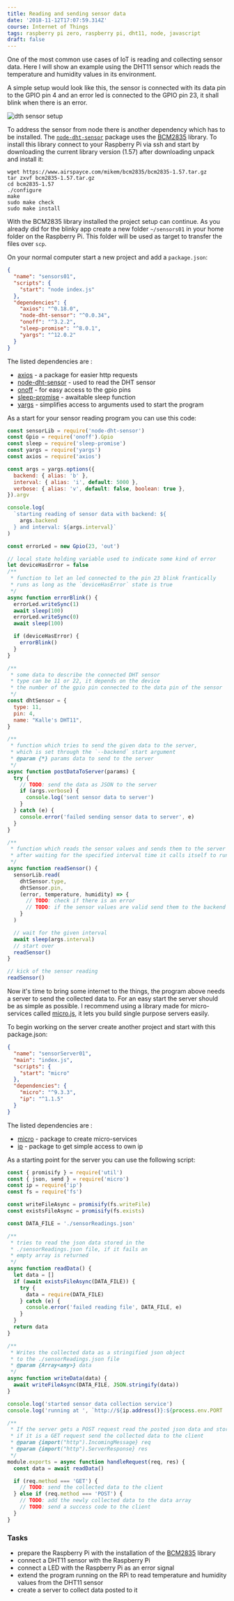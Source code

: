 ```yaml
---
title: Reading and sending sensor data
date: '2018-11-12T17:07:59.314Z'
course: Internet of Things
tags: raspberry pi zero, raspberry pi, dht11, node, javascript
draft: false
---
```


One of the most common use cases of IoT is reading and collecting sensor data.
Here I will show an example using the DHT11 sensor which reads the temperature
and humidity values in its environment.

A simple setup would look like this, the sensor is connected with its data pin
to the GPIO pin 4 and an error led is connected to the GPIO pin 23, it shall
blink when there is an error.

![dth sensor setup](./dth11-setup.jpg)

To address the sensor from node there is another dependency which has to be
installed. The [`node-dht-sensor`](https://github.com/momenso/node-dht-sensor)
package uses the [BCM2835](https://www.airspayce.com/mikem/bcm2835/) library. To
install this library connect to your Raspberry Pi via ssh and start by
downloading the current library version (1.57) after downloading unpack and
install it:

```shell
wget https://www.airspayce.com/mikem/bcm2835/bcm2835-1.57.tar.gz
tar zxvf bcm2835-1.57.tar.gz
cd bcm2835-1.57
./configure
make
sudo make check
sudo make install
```

With the BCM2835 library installed the project setup can continue. As you
already did for the blinky app create a new folder `~/sensors01` in your home
folder on the Raspberry Pi. This folder will be used as target to transfer the
files over `scp`.

On your normal computer start a new project and add a `package.json`:

```json
{
  "name": "sensors01",
  "scripts": {
    "start": "node index.js"
  },
  "dependencies": {
    "axios": "^0.18.0",
    "node-dht-sensor": "^0.0.34",
    "onoff": "^3.2.2",
    "sleep-promise": "^8.0.1",
    "yargs": "^12.0.2"
  }
}
```

The listed dependencies are :

- [axios](https://www.npmjs.com/package/axios) - a package for easier http
  requests
- [node-dht-sensor](https://www.npmjs.com/package/node-dht-sensor) - used to
  read the DHT sensor
- [onoff](https://www.npmjs.com/package/onoff) - for easy access to the gpio
  pins
- [sleep-promise](https://www.npmjs.com/package/sleep-promise) - awaitable sleep
  function
- [yargs](https://www.npmjs.com/package/yargs) - simplifies access to arguments
  used to start the program

As a start for your sensor reading program you can use this code:

```js
const sensorLib = require('node-dht-sensor')
const Gpio = require('onoff').Gpio
const sleep = require('sleep-promise')
const yargs = require('yargs')
const axios = require('axios')

const args = yargs.options({
  backend: { alias: 'b' },
  interval: { alias: 'i', default: 5000 },
  verbose: { alias: 'v', default: false, boolean: true },
}).argv

console.log(
  `starting reading of sensor data with backend: ${
    args.backend
  } and interval: ${args.interval}`
)

const errorLed = new Gpio(23, 'out')

// local state holding variable used to indicate some kind of error
let deviceHasError = false
/**
 * function to let an led connected to the pin 23 blink frantically
 * runs as long as the `deviceHasError` state is true
 */
async function errorBlink() {
  errorLed.writeSync(1)
  await sleep(100)
  errorLed.writeSync(0)
  await sleep(100)

  if (deviceHasError) {
    errorBlink()
  }
}

/**
 * some data to describe the connected DHT sensor
 * type can be 11 or 22, it depends on the device
 * the number of the gpio pin connected to the data pin of the sensor
 */
const dhtSensor = {
  type: 11,
  pin: 4,
  name: "Kalle's DHT11",
}

/**
 * function which tries to send the given data to the server,
 * which is set through the `--backend` start argument
 * @param {*} params data to send to the server
 */
async function postDataToServer(params) {
  try {
    // TODO: send the data as JSON to the server
    if (args.verbose) {
      console.log('sent sensor data to server')
    }
  } catch (e) {
    console.error('failed sending sensor data to server', e)
  }
}

/**
 * function which reads the sensor values and sends them to the server
 * after waiting for the specified interval time it calls itself to run again
 */
async function readSensor() {
  sensorLib.read(
    dhtSensor.type,
    dhtSensor.pin,
    (error, temperature, humidity) => {
      // TODO: check if there is an error
      // TODO: if the sensor values are valid send them to the backend
    }
  )

  // wait for the given interval
  await sleep(args.interval)
  // start over
  readSensor()
}

// kick of the sensor reading
readSensor()
```

Now it's time to bring some internet to the things, the program above needs a
server to send the collected data to. For an easy start the server should be as
simple as possible. I recommend using a library made for micro-services called
[micro.js](https://github.com/zeit/micro), it lets you build single purpose
servers easily.

To begin working on the server create another project and start with this
package.json:

```json
{
  "name": "sensorServer01",
  "main": "index.js",
  "scripts": {
    "start": "micro"
  },
  "dependencies": {
    "micro": "^9.3.3",
    "ip": "^1.1.5"
  }
}
```

The listed dependencies are :

- [micro](https://www.npmjs.com/package/micro) - package to create
  micro-services
- [ip](https://www.npmjs.com/package/ip) - package to get simple access to own
  ip

As a starting point for the server you can use the following script:

```js
const { promisify } = require('util')
const { json, send } = require('micro')
const ip = require('ip')
const fs = require('fs')

const writeFileAsync = promisify(fs.writeFile)
const existsFileAsync = promisify(fs.exists)

const DATA_FILE = './sensorReadings.json'

/**
 * tries to read the json data stored in the
 * ./sensorReadings.json file, if it fails an
 * empty array is returned
 */
async function readData() {
  let data = []
  if (await existsFileAsync(DATA_FILE)) {
    try {
      data = require(DATA_FILE)
    } catch (e) {
      console.error('failed reading file', DATA_FILE, e)
    }
  }
  return data
}

/**
 * Writes the collected data as a stringified json object
 * to the ./sensorReadings.json file
 * @param {Array<any>} data
 */
async function writeData(data) {
  await writeFileAsync(DATA_FILE, JSON.stringify(data))
}

console.log('started sensor data collection service')
console.log('running at ', `http://${ip.address()}:${process.env.PORT || 3000}`)

/**
 * If the server gets a POST request read the posted json data and store it
 * if it is a GET request send the collected data to the client
 * @param {import("http").IncomingMessage} req
 * @param {import("http").ServerResponse} res
 */
module.exports = async function handleRequest(req, res) {
  const data = await readData()

  if (req.method === 'GET') {
    // TODO: send the collected data to the client
  } else if (req.method === 'POST') {
    // TODO: add the newly collected data to the data array
    // TODO: send a success code to the client
  }
}
```

### Tasks

- prepare the Raspberry Pi with the installation of the
  [BCM2835](https://www.airspayce.com/mikem/bcm2835/) library
- connect a DHT11 sensor with the Raspberry Pi
- connect a LED with the Raspberry Pi as an error signal
- extend the program running on the RPi to read temperature and humidity values
  from the DHT11 sensor
- create a server to collect data posted to it
